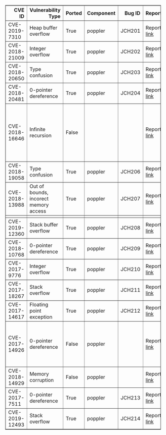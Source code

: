 <table border="1" class="dataframe">
  <thead>
    <tr style="text-align: right;">
      <th>CVE ID</th>
      <th>Vulnerability Type</th>
      <th>Ported</th>
      <th>Component</th>
      <th>Bug ID</th>
      <th>Report</th>
      <th>Fix</th>
      <th>Notes</th>
    </tr>
  </thead>
  <tbody>
    <tr>
      <td>CVE-2019-7310</td>
      <td>Heap buffer overflow</td>
      <td>True</td>
      <td>poppler</td>
      <td>JCH201</td>
      <td>Report <a href="https://gitlab.freedesktop.org/poppler/poppler/issues/717">link</a></td>
      <td>Fix <a href="https://gitlab.freedesktop.org/poppler/poppler/commit/b54e1fc3e0d2600621a28d50f9f085b9e38619c2">link</a></td>
      <td></td>
    </tr>
    <tr>
      <td>CVE-2018-21009</td>
      <td>Integer overflow</td>
      <td>True</td>
      <td>poppler</td>
      <td>JCH202</td>
      <td>Report <a href="https://lists.debian.org/debian-lts-announce/2019/09/msg00033.html">link</a></td>
      <td>Fix <a href="https://gitlab.freedesktop.org/poppler/poppler/commit/0868c499a9f5f37f8df5c9fef03c37496b40fc8a">link</a></td>
      <td></td>
    </tr>
    <tr>
      <td>CVE-2018-20650</td>
      <td>Type confusion</td>
      <td>True</td>
      <td>poppler</td>
      <td>JCH203</td>
      <td>Report <a href="https://gitlab.freedesktop.org/poppler/poppler/issues/704">link</a></td>
      <td>Fix <a href="https://gitlab.freedesktop.org/poppler/poppler/commit/de0c0b8324e776f0b851485e0fc9622fc35695b7">link</a></td>
      <td></td>
    </tr>
    <tr>
      <td>CVE-2018-20481</td>
      <td>0-pointer dereference</td>
      <td>True</td>
      <td>poppler</td>
      <td>JCH204</td>
      <td>Report <a href="https://gitlab.freedesktop.org/poppler/poppler/issues/692">link</a></td>
      <td>Fix <a href="https://gitlab.freedesktop.org/poppler/poppler/commit/39a251b1b3a3343400a08e2f03c5518a26624626">link</a></td>
      <td>32-bit.</td>
    </tr>
    <tr>
      <td>CVE-2018-16646</td>
      <td>Infinite recursion</td>
      <td>False</td>
      <td></td>
      <td></td>
      <td>Report <a href="https://bugzilla.redhat.com/show_bug.cgi?id=1622951">link</a></td>
      <td>Fix <a href="https://gitlab.freedesktop.org/poppler/poppler/commit/3d35d209c19c1d3b09b794a0c863ba5de44a9c0a">link</a></td>
      <td>Not even sure what caused the bug. Lots of changes to make.</td>
    </tr>
    <tr>
      <td>CVE-2018-19058</td>
      <td>Type confusion</td>
      <td>True</td>
      <td>poppler</td>
      <td>JCH206</td>
      <td>Report <a href="https://gitlab.freedesktop.org/poppler/poppler/issues/659">link</a></td>
      <td>Fix <a href="https://gitlab.freedesktop.org/poppler/poppler/commit/6912e06d9ab19ba28991b5cab3319d61d856bd6d">link</a></td>
      <td></td>
    </tr>
    <tr>
      <td>CVE-2018-13988</td>
      <td>Out of bounds, incorect memory access</td>
      <td>True</td>
      <td>poppler</td>
      <td>JCH207</td>
      <td>Report <a href="https://bugzilla.redhat.com/show_bug.cgi?id=1602838">link</a></td>
      <td>Fix <a href="https://cgit.freedesktop.org/poppler/poppler/commit/?id=004e3c10df0abda214f0c293f9e269fdd979c5ee">link</a></td>
      <td></td>
    </tr>
    <tr>
      <td></td>
      <td></td>
      <td></td>
      <td></td>
      <td></td>
      <td></td>
      <td></td>
      <td></td>
    </tr>
    <tr>
      <td>CVE-2019-12360</td>
      <td>Stack buffer overflow</td>
      <td>True</td>
      <td>poppler</td>
      <td>JCH208</td>
      <td>Report <a href="https://bugzilla.suse.com/show_bug.cgi?id=1136620">link</a></td>
      <td>Fix <a href="https://gitlab.freedesktop.org/poppler/poppler/commit/bf4aae25a244b1033a2479b9a8f633224f7d5de5">link</a></td>
      <td></td>
    </tr>
    <tr>
      <td>CVE-2018-10768</td>
      <td>0-pointer dereference</td>
      <td>True</td>
      <td>poppler</td>
      <td>JCH209</td>
      <td>Report <a href="https://bugs.freedesktop.org/show_bug.cgi?id=106408">link</a></td>
      <td>Fix <a href="https://cgit.freedesktop.org/poppler/poppler/commit/?id=942adfc25e7a00ac3cf032ced2d8949e99099f70">link</a></td>
      <td></td>
    </tr>
    <tr>
      <td>CVE-2017-9776</td>
      <td>Integer overflow</td>
      <td>True</td>
      <td>poppler</td>
      <td>JCH210</td>
      <td>Report <a href="https://bugs.freedesktop.org/show_bug.cgi?id=101541">link</a></td>
      <td>Fix <a href="https://gitlab.freedesktop.org/poppler/poppler/commit/55db66c69fd56826b8523710046deab1a8d14ba2">link</a></td>
      <td></td>
    </tr>
    <tr>
      <td>CVE-2017-18267</td>
      <td>Stack overflow</td>
      <td>True</td>
      <td>poppler</td>
      <td>JCH211</td>
      <td>Report <a href="https://bugs.freedesktop.org/show_bug.cgi?id=103238">link</a></td>
      <td>Fix <a href="https://cgit.freedesktop.org/poppler/poppler/commit/?id=60b4fe65bc9dc9b82bbadf0be2e3781be796a13d">link</a></td>
      <td></td>
    </tr>
    <tr>
      <td>CVE-2017-14617</td>
      <td>Floating point exception</td>
      <td>True</td>
      <td>poppler</td>
      <td>JCH212</td>
      <td>Report <a href="https://bugs.freedesktop.org/show_bug.cgi?id=102854">link</a></td>
      <td>Fix <a href="https://cgit.freedesktop.org/poppler/poppler/commit/?id=939465c40902d72e0c05d4f3a27ee67e4a007ed7">link</a></td>
      <td></td>
    </tr>
    <tr>
      <td>CVE-2017-14926</td>
      <td>0-pointer dereference</td>
      <td>False</td>
      <td>poppler</td>
      <td></td>
      <td>Report <a href="https://bugs.freedesktop.org/show_bug.cgi?id=102601">link</a></td>
      <td>Fix <a href="https://cgit.freedesktop.org/poppler/poppler/commit/?id=2532df6060092e9fab7f041ae9598aff9cdd94bb">link</a></td>
      <td>The code no longer exists. Lots of changes to make.</td>
    </tr>
    <tr>
      <td>CVE-2018-14929</td>
      <td>Memory corruption</td>
      <td>False</td>
      <td>poppler</td>
      <td></td>
      <td>Report <a href="https://bugs.freedesktop.org/show_bug.cgi?id=102969">link</a></td>
      <td>Fix <a href="https://cgit.freedesktop.org/poppler/poppler/commit/?id=2c92c7b6a828c9db8a38f079ea7a3d51c12a481d">link</a></td>
      <td>Lots of changes to make.</td>
    </tr>
    <tr>
      <td>CVE-2017-7511</td>
      <td>0-pointer dereference</td>
      <td>True</td>
      <td>poppler</td>
      <td>JCH213</td>
      <td>Report <a href="https://bugs.freedesktop.org/show_bug.cgi?id=101149">link</a></td>
      <td>Fix <a href="https://cgit.freedesktop.org/poppler/poppler/commit/?id=5c9b08a875b07853be6c44e43ff5f7f059df666a">link</a></td>
      <td></td>
    </tr>
    <tr>
      <td>CVE-2019-12493</td>
      <td>Stack overflow</td>
      <td>True</td>
      <td>poppler</td>
      <td>JCH214</td>
      <td>Report <a href="https://bugzilla.redhat.com/show_bug.cgi?id=CVE-2019-12493">link</a></td>
      <td>Fix <a href="https://gitlab.freedesktop.org/poppler/poppler/commit/37840827c4073dedfd37915a74eb8fe0c44843c3">link</a></td>
      <td></td>
    </tr>
  </tbody>
</table>